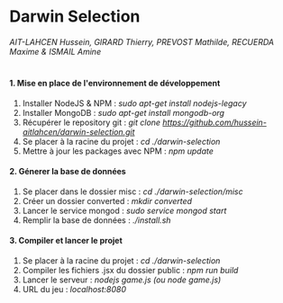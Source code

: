 # Darwin Selection  
###### AIT-LAHCEN Hussein, GIRARD Thierry, PREVOST Mathilde, RECUERDA Maxime & ISMAIL Amine 
#
#
#### 1. Mise en place de l'environnement de développement

1. Installer NodeJS & NPM : *sudo apt-get install nodejs-legacy*
2. Installer MongoDB : *sudo apt-get install mongodb-org*
3. Récupérer le repository git : *git clone https://github.com/hussein-aitlahcen/darwin-selection.git*
4. Se placer à la racine du projet : *cd ./darwin-selection*
5.  Mettre à jour les packages avec NPM : *npm update*

#### 2. Génerer la base de données

1. Se placer dans le dossier misc : *cd ./darwin-selection/misc*
2. Créer un dossier converted : *mkdir converted*
3. Lancer le service mongod : *sudo service mongod start*
4. Remplir la base de données : *./install.sh*

#### 3. Compiler et lancer le projet

1. Se placer à la racine du projet : *cd ./darwin-selection*
2. Compiler les fichiers .jsx du dossier public : *npm run build*
3. Lancer le serveur : *nodejs game.js (ou node game.js)*
4. URL du jeu : *localhost:8080*




